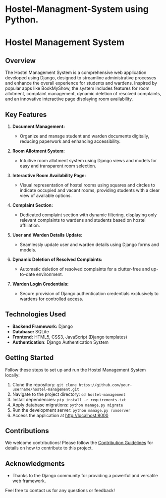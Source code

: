 # Hostel-Managment-System using Python.
# Hostel Management System



## Overview

The Hostel Management System is a comprehensive web application developed using Django, designed to streamline administrative processes and enhance the overall experience for students and wardens. Inspired by popular apps like BookMyShow, the system includes features for room allotment, complaint management, dynamic deletion of resolved complaints, and an innovative interactive page displaying room availability.

## Key Features

1. **Document Management:**
   - Organize and manage student and warden documents digitally, reducing paperwork and enhancing accessibility.

2. **Room Allotment System:**
   - Intuitive room allotment system using Django views and models for easy and transparent room selection.

3. **Interactive Room Availability Page:**
   - Visual representation of hostel rooms using squares and circles to indicate occupied and vacant rooms, providing students with a clear view of available options.

4. **Complaint Section:**
   - Dedicated complaint section with dynamic filtering, displaying only relevant complaints to wardens and students based on hostel affiliation.

5. **User and Warden Details Update:**
   - Seamlessly update user and warden details using Django forms and models.

6. **Dynamic Deletion of Resolved Complaints:**
   - Automatic deletion of resolved complaints for a clutter-free and up-to-date environment.

7. **Warden Login Credentials:**
   - Secure provision of Django authentication credentials exclusively to wardens for controlled access.

## Technologies Used

- **Backend Framework:** Django
- **Database:** SQLite
- **Frontend:** HTML5, CSS3, JavaScript (Django templates)
- **Authentication:** Django Authentication System

## Getting Started

Follow these steps to set up and run the Hostel Management System locally:

1. Clone the repository: `git clone https://github.com/your-username/hostel-management.git`
2. Navigate to the project directory: `cd hostel-management`
3. Install dependencies: `pip install -r requirements.txt`
4. Apply database migrations: `python manage.py migrate`
5. Run the development server: `python manage.py runserver`
6. Access the application at [http://localhost:8000](http://localhost:8000)

## Contributions

We welcome contributions! Please follow the [Contribution Guidelines](CONTRIBUTING.md) for details on how to contribute to this project.


## Acknowledgments

- Thanks to the Django community for providing a powerful and versatile web framework.

Feel free to contact us for any questions or feedback!

